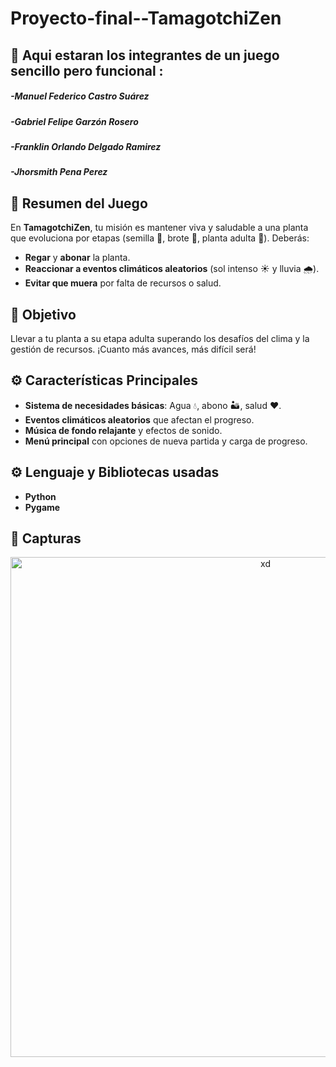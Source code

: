 # Proyecto-final--TamagotchiZen
## 👥 Aqui estaran los integrantes de un juego sencillo pero funcional :

##### -*Manuel Federico Castro Suárez*
##### -*Gabriel Felipe Garzón Rosero*
##### -*Franklin Orlando Delgado Ramirez*
##### -*Jhorsmith Pena Perez*

## 📝 Resumen del Juego
En **TamagotchiZen**, tu misión es mantener viva y saludable a una planta que evoluciona por etapas (semilla 🌰, brote 🌿, planta adulta 🌳). Deberás:
- **Regar** y **abonar** la planta.
- **Reaccionar a eventos climáticos aleatorios** (sol intenso ☀️ y lluvia 🌧️).
- **Evitar que muera** por falta de recursos o salud.

## 🎯 Objetivo
Llevar a tu planta a su etapa adulta superando los desafíos del clima y la gestión de recursos. ¡Cuanto más avances, más difícil será!

## ⚙️ Características Principales
- **Sistema de necesidades básicas**: Agua 💧, abono 🏜️, salud ❤️.
- **Eventos climáticos aleatorios** que afectan el progreso.
- **Música de fondo relajante** y efectos de sonido.
- **Menú principal** con opciones de nueva partida y carga de progreso.

## ⚙️ Lenguaje y Bibliotecas usadas
- **Python**
- **Pygame**

## 🌷 Capturas
<div align="center">
  <img src="https://github.com/Programacion-UNAL202024-2/Proyecto-final--TamagotchiZen/blob/main/captura_juego.png" alt="xd" width="800px">
</div>


